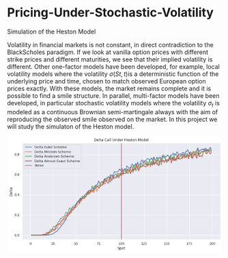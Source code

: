 # Pricing-Under-Stochastic-Volatility
Simulation of the Heston Model

Volatility in financial markets is not constant, in direct contradiction to the BlackScholes paradigm. If we look at vanilla option prices with different strike prices and different maturities, we see that their implied volatility is different. Other one-factor models have been developed, for example, local volatility models where the volatility $`\sigma(St, t)`$is a deterministic function of the underlying price and time, chosen to match observed European option prices exactly. With these models, the market remains complete and it is possible to find a smile structure. In parallel, multi-factor models have been developed, in particular stochastic volatility models where the volatility $\sigma_{t}$ is modeled as a continuous Brownian semi-martingale always with the aim of reproducing the observed smile observed on the market. In this project we will study the simulaton of the Heston model.

![fig1](https://github.com/Redmek/Pricing-Under-Stochastic-Volatility/blob/main/Images/Delta_Heston.png)
